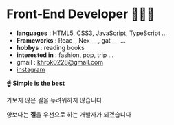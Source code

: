 # Front-End Developer 🧑🏻‍💻

- **languages** : HTML5, CSS3, JavaScript, TypeScript ...
- **Frameworks** : Reac_, Nex___, gat___ ...
- **hobbys** : reading books
- **interested in** : fashion, pop, trip ...
- gmail : <khr5k0228@gmail.com>
- [instagram](https://www.instagram.com/khr5k_0228)


**☝️ Simple is the best**

가보지 않은 길을 두려워하지 않습니다

양보다는 **질**을 우선으로 하는 개발자가 되겠습니다
